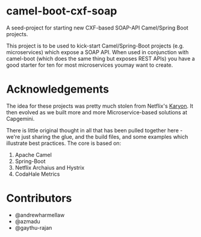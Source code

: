 # camel-boot-cxf-soap
A seed-project for starting new CXF-based SOAP-API Camel/Spring Boot projects.

This project is to be used to kick-start Camel/Spring-Boot projects (e.g. microservices) which expose a SOAP API.  When used in conjunction with camel-boot (which does the same thing but exposes REST APIs) you have a good starter for ten for most microservices youmay want to create.

# Acknowledgements
The idea for these projects was pretty much stolen from Netflix's [Karyon](https://github.com/Netflix/karyon).  It then evolved as we built more and more Microservice-based solutions at Capgemini.  

There is little original thought in all that has been pulled together here - we're just sharing the glue, and the build files, and some examples which illustrate best practices.  The core is based on:
 1. Apache Camel
 1. Spring-Boot
 1. Netflix Archaius and Hystrix
 1. CodaHale Metrics

# Contributors
 * @andrewharmellaw
 * @azmadu
 * @gaythu-rajan

